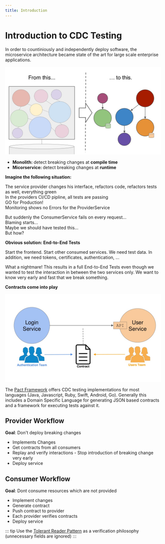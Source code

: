 ```yaml
---
title: Introduction
---
```


# Introduction to CDC Testing

In order to countiniously and independently deploy software, the microservice architecture became state of the art for large scale enterprise applications.

![architecture](microservice.jpg)
- <b>Monolith: </b>detect breaking changes at <b>compile time</b>
- <b>Micorservice: </b>detect breaking changes at <b>runtime</b>

**Imagine the following situation:**

The service provider changes his interface, refactors code, refactors tests as well, everything green</br>
In the providers CI/CD pipline, all tests are passing</br>
GO for Production!</br>
Monitoring shows no Errors for the ProviderService</br>

But suddenly the ConsumerService fails on every request...</br>
Blaming starts...</br>
Maybe we should have tested this...</br>
But how?</br>

**Obvious solution: End-to-End Tests**

Start the frontend. Start other consumed services. We need test data. In addition, we need tokens, certificates, authentication, ...

What a nightmare! This results in a full End-to-End Tests even though we wanted to test the interaction in between the two services only.
We want to know very early and fast that we break something.

**Contracts come into play**

![teams](teams.jpg)
 

The <a href="https://docs.pact.io">Pact Framework</a> offers CDC testing implementations for most languages (Java, Javascript, Ruby, Swift, Android, Go). 
Generally this includes a Domain Specific Language for generating JSON based contracts and a framework for executing tests against it.


## Provider Workflow
**Goal**: Don't deploy breaking changes
- Implements Changes
- Get contracts from all consumers 
- Replay and verify interactions - Stop introduction of breaking change very early
- Deploy service

## Consumer Workflow
<b>Goal</b>: Dont consume resources which are not provided
- Implement changes
- Generate contract
- Push contract to provider
- Each provider verifies contracts
- Deploy service 

::: tip
Use the <a href="https://martinfowler.com/bliki/TolerantReader.html">Tolerant Reader Pattern</a> as a verification philosophy (unnecessary fields are ignored)
:::